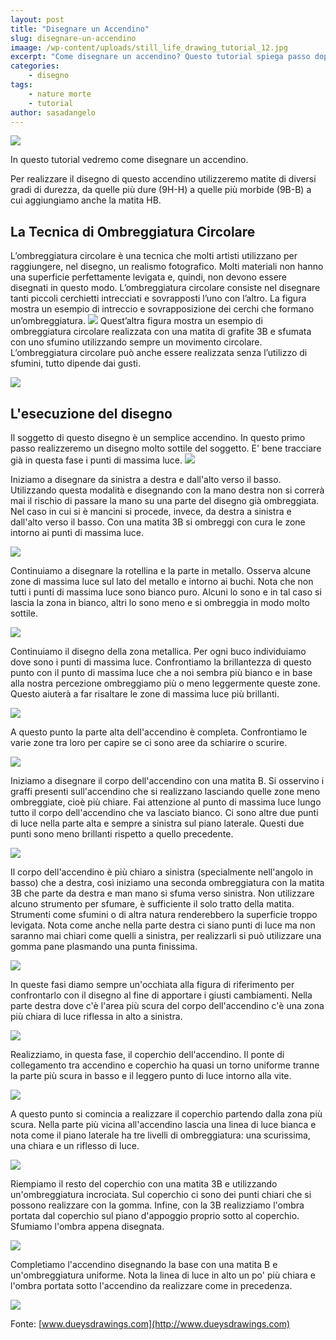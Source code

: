 ```yaml
---
layout: post
title: "Disegnare un Accendino"
slug: disegnare-un-accendino
imaage: /wp-content/uploads/still_life_drawing_tutorial_12.jpg
excerpt: "Come disegnare un accendino? Questo tutorial spiega passo dopo passo come disegnare un semplice accendino che sembri vero."
categories:
    - disegno
tags:
    - nature morte
    - tutorial
author: sasadangelo
---
```


![](https://www.disegnoepittura.it/wp-content/uploads/still_life_drawing_tutorial_12.jpg)

In questo tutorial vedremo come disegnare un accendino.

Per realizzare il disegno di questo accendino utilizzeremo matite di diversi gradi di durezza, da quelle più dure (9H-H) a quelle più morbide (9B-B) a cui aggiungiamo anche la matita HB.

## La Tecnica di Ombreggiatura Circolare

L’ombreggiatura circolare è una tecnica che molti artisti utilizzano per raggiungere, nel disegno, un realismo fotografico. Molti materiali non hanno una superficie perfettamente levigata e, quindi, non devono essere disegnati in questo modo. L’ombreggiatura circolare consiste nel disegnare tanti piccoli cerchietti intrecciati e sovrapposti l’uno con l’altro. La figura mostra un esempio di intreccio e sovrapposizione dei cerchi che formano un’ombreggiatura. ![](https://www.disegnoepittura.it/wp-content/uploads/circles.gif) Quest’altra figura mostra un esempio di ombreggiatura circolare realizzata con una matita di grafite 3B e sfumata con uno sfumino utilizzando sempre un movimento circolare. L’ombreggiatura circolare può anche essere realizzata senza l’utilizzo di sfumini, tutto dipende dai gusti.

![](https://www.disegnoepittura.it/wp-content/uploads/circulism.jpg)

## L'esecuzione del disegno

Il soggetto di questo disegno è un semplice accendino. In questo primo passo realizzeremo un disegno molto sottile del soggetto. E' bene tracciare già in questa fase i punti di massima luce. ![](https://www.disegnoepittura.it/wp-content/uploads/still_life_drawing_tutorial_1.jpg)

Iniziamo a disegnare da sinistra a destra e dall'alto verso il basso. Utilizzando questa modalità e disegnando con la mano destra non si correrà mai il rischio di passare la mano su una parte del disegno già ombreggiata. Nel caso in cui si è mancini si procede, invece, da destra a sinistra e dall'alto verso il basso. Con una matita 3B si ombreggi con cura le zone intorno ai punti di massima luce.

![](https://www.disegnoepittura.it/wp-content/uploads/still_life_drawing_tutorial_2.jpg)

Continuiamo a disegnare la rotellina e la parte in metallo. Osserva alcune zone di massima luce sul lato del metallo e intorno ai buchi. Nota che non tutti i punti di massima luce sono bianco puro. Alcuni lo sono e in tal caso si lascia la zona in bianco, altri lo sono meno e si ombreggia in modo molto sottile.

![](https://www.disegnoepittura.it/wp-content/uploads/still_life_drawing_tutorial_3.jpg)

Continuiamo il disegno della zona metallica. Per ogni buco individuiamo dove sono i punti di massima luce. Confrontiamo la brillantezza di questo punto con il punto di massima luce che a noi sembra più bianco e in base alla nostra percezione ombreggiamo più o meno leggermente queste zone. Questo aiuterà a far risaltare le zone di massima luce più brillanti.

![](https://www.disegnoepittura.it/wp-content/uploads/still_life_drawing_tutorial_4.jpg)

A questo punto la parte alta dell'accendino è completa. Confrontiamo le varie zone tra loro per capire se ci sono aree da schiarire o scurire.

![](https://www.disegnoepittura.it/wp-content/uploads/still_life_drawing_tutorial_5.jpg)

Iniziamo a disegnare il corpo dell'accendino con una matita B. Si osservino i graffi presenti sull'accendino che si realizzano lasciando quelle zone meno ombreggiate, cioè più chiare. Fai attenzione al punto di massima luce lungo tutto il corpo dell'accendino che va lasciato bianco. Ci sono altre due punti di luce nella parte alta e sempre a sinistra sul piano laterale. Questi due punti sono meno brillanti rispetto a quello precedente.

![](https://www.disegnoepittura.it/wp-content/uploads/still_life_drawing_tutorial_6.jpg)

Il corpo dell'accendino è più chiaro a sinistra (specialmente nell'angolo in basso) che a destra, così iniziamo una seconda ombreggiatura con la matita 3B che parte da destra e man mano si sfuma verso sinistra. Non utilizzare alcuno strumento per sfumare, è sufficiente il solo tratto della matita. Strumenti come sfumini o di altra natura renderebbero la superficie troppo levigata. Nota come anche nella parte destra ci siano punti di luce ma non saranno mai chiari come quelli a sinistra, per realizzarli si può utilizzare una gomma pane plasmando una punta finissima.

![](https://www.disegnoepittura.it/wp-content/uploads/still_life_drawing_tutorial_7.jpg)

In queste fasi diamo sempre un'occhiata alla figura di riferimento per confrontarlo con il disegno al fine di apportare i giusti cambiamenti. Nella parte destra dove c'è l'area più scura del corpo dell'accendino c'è una zona più chiara di luce riflessa in alto a sinistra.

![](https://www.disegnoepittura.it/wp-content/uploads/still_life_drawing_tutorial_8.jpg)

Realizziamo, in questa fase, il coperchio dell'accendino. Il ponte di collegamento tra accendino e coperchio ha quasi un torno uniforme tranne la parte più scura in basso e il leggero punto di luce intorno alla vite.

![](https://www.disegnoepittura.it/wp-content/uploads/still_life_drawing_tutorial_9.jpg)

A questo punto si comincia a realizzare il coperchio partendo dalla zona più scura. Nella parte più vicina all'accendino lascia una linea di luce bianca e nota come il piano laterale ha tre livelli di ombreggiatura: una scurissima, una chiara e un riflesso di luce.

![](https://www.disegnoepittura.it/wp-content/uploads/still_life_drawing_tutorial_10.jpg)

Riempiamo il resto del coperchio con una matita 3B e utilizzando un'ombreggiatura incrociata. Sul coperchio ci sono dei punti chiari che si possono realizzare con la gomma. Infine, con la 3B realizziamo l'ombra portata dal coperchio sul piano d'appoggio proprio sotto al coperchio. Sfumiamo l'ombra appena disegnata.

![](https://www.disegnoepittura.it/wp-content/uploads/still_life_drawing_tutorial_11.jpg)

Completiamo l'accendino disegnando la base con una matita B e un'ombreggiatura uniforme. Nota la linea di luce in alto un po' più chiara e l'ombra portata sotto l'accendino da realizzare come in precedenza.

![](https://www.disegnoepittura.it/wp-content/uploads/still_life_drawing_tutorial_12.jpg)

Fonte: [www.dueysdrawings.com](http://www.dueysdrawings.com)
